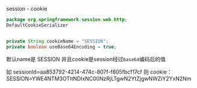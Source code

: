 
session - cookie
```java
package org.springframework.session.web.http;
DefaultCookieSerializer


private String cookieName = "SESSION";
private boolean useBase64Encoding = true;

```
默认name是 SESSION
并且cookie是session经过`base64`编码后的值

如
sessionId=aa853792-4214-474c-807f-f805fbcf17cf
则
cookie： SESSION=YWE4NTM3OTItNDIxNC00NzRjLTgwN2YtZjgwNWZiY2YxN2Nm
